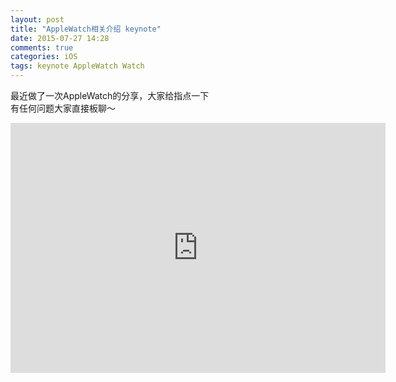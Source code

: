 ```yaml
---
layout: post
title: "AppleWatch相关介绍 keynote"
date: 2015-07-27 14:28
comments: true
categories: iOS
tags: keynote AppleWatch Watch
---
```


最近做了一次AppleWatch的分享，大家给指点一下  
有任何问题大家直接板聊～     

<iframe width=600 height=400 frameborder=0 scrolling=auto src="http://blog.saick.net/HostedResources/AppleWatch-Preview/index.html"></iframe>

